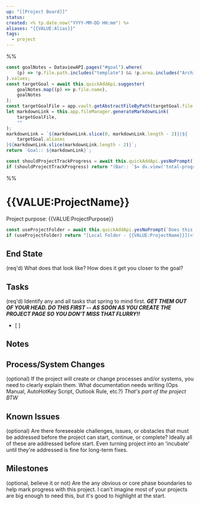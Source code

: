 ```yaml
---
up: "[[Project Board]]"
status: 
created: <% tp.date.now("YYYY-MM-DD HH:mm") %>
aliases: "{{VALUE:Alias}}"
tags:
  - project
---
```

%%
```js quickadd
const goalNotes = DataviewAPI.pages("#goal").where(
    (p) => !p.file.path.includes("template") && !p.area.includes("Archive")
).values;
const targetGoal = await this.quickAddApi.suggester(
    goalNotes.map((p) => p.file.name),
    goalNotes
);
const targetGoalFile = app.vault.getAbstractFileByPath(targetGoal.file.path);
let markdownLink = this.app.fileManager.generateMarkdownLink(
    targetGoalFile,
    ""
);
markdownLink = `${markdownLink.slice(0, markdownLink.length - 2)}|${
    targetGoal.aliases
}${markdownLink.slice(markdownLink.length - 2)}`;
return `Goal:: ${markdownLink}`;
```
```js quickadd
const shouldProjectTrackProgress = await this.quickAddApi.yesNoPrompt(`Should this project track progress via markdown tasks?`, 'Enabling this will give the project note a Bar property, similarly to auto-tracked goals. The tasks are auto-tracked, so each time you check one off, you make progress.');
if (shouldProjectTrackProgress) return "(Bar:: `$= dv.view('total-progress-bar', {file: '{{VALUE:ProjectName}}'})`)";
```
%%
# {{VALUE:ProjectName}}
Project purpose: {{VALUE:ProjectPurpose}}
```js quickadd
const useProjectFolder = await this.quickAddApi.yesNoPrompt(`Does this project need a folder?`, `Enabling this will create a link to the Projects folder for support material. **The folder won't exist until you create manually (security)**`);
if (useProjectFolder) return "[Local Folder - {{VALUE:ProjectName}}](<file:///D:/Projects/{{VALUE:ProjectName}}>)";
```

## End State
(req'd) What does that look like? How does it get you closer to the goal?

## Tasks
(req'd) Identify any and all tasks that spring to mind first. ***GET THEM OUT OF YOUR HEAD. DO THIS FIRST -- AS SOON AS YOU CREATE THE PROJECT PAGE SO YOU DON'T MISS THAT FLURRY!!***
 - [ ] 

## Notes

## Process/System Changes
(optional) If the project will create or change processes and/or systems, you need to clearly explain them. What documentation needs writing (Ops Manual, AutoHotKey Script, Outlook Rule, etc.?) *That's part of the project BTW* 

## Known Issues
(optional) Are there foreseeable challenges, issues, or obstacles that must be addressed before the project can start, continue, or complete? Ideally all of these are addressed before start. Even turning project into an 'incubate' until they're addressed is fine for long-term fixes. 

## Milestones
(optional, believe it or not) Are the any obvious or core phase boundaries to help mark progress with this project. I can't imagine most of your projects are big enough to need this, but it's good to highlight at the start.